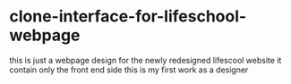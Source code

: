 # clone-interface-for-lifeschool-webpage
this is just a webpage design for the newly redesigned lifescool website 
it contain only the front end side 
this is my first work as a designer 
